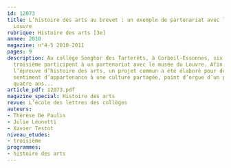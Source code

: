 ```yaml
---
id: 12073
title: L’histoire des arts au brevet : un exemple de partenariat avec le musée du
  Louvre
rubrique: Histoire des arts [3e]
annee: 2010
magazine: n°4-5 2010-2011
pages: 9
description: Au collège Senghor des Tarterêts, à Corbeil-Essonnes, six classes de
  troisième participent à un partenariat avec le musée du Louvre. Afin de préparer
  l’épreuve d’histoire des arts, un projet commun a été élaboré pour développer le
  sentiment d’appartenance à une culture partagée, point d’orgue d’un parcours de
  quatre ans...
article_pdf: 12073.pdf
magazine_special: Histoire des arts
revue: L’école des lettres des collèges
auteurs:
- Thérèse De Paulis
- Julie Léonetti
- Xavier Testot
niveau_etudes:
- troisième
programmes:
- histoire des arts
---
```

